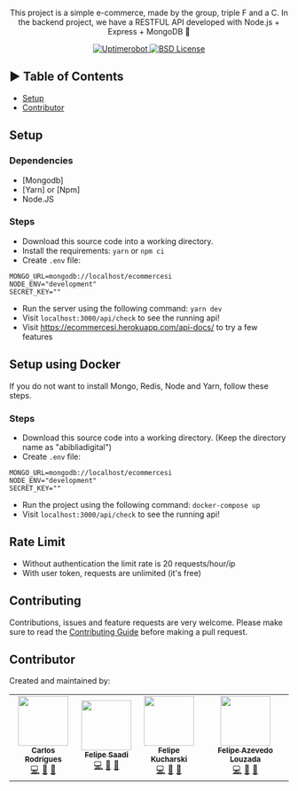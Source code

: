 </br>
</br>
</br>
</p>
<p align="center">This project is a simple e-commerce, made by the group, triple F and a C.
  In the backend project, we have a RESTFUL API developed with Node.js + Express + MongoDB 🚀
</p>

<p align="center">
  <a href="#" title="Uptimerobot">
    <img src="https://img.shields.io/uptimerobot/ratio/m778918918-3e92c097147760ee39d02d36.svg" alt="Uptimerobot">
  </a>
  <a href="https://github.com/almakad/ecommerce-si/blob/main/LICENSE" title="license">
    <img src="https://badgen.net/badge/license/BSD/blue" alt="BSD License">
  </a>
  
</p>

## ► Table of Contents

- [Setup](#setup)
- [Contributor](#contributor)

## Setup

### Dependencies

- [Mongodb]
- [Yarn] or [Npm]
- Node.JS

### Steps

- Download this source code into a working directory.
- Install the requirements: `yarn` or `npm ci`
- Create `.env` file:

```
MONGO_URL=mongodb://localhost/ecommercesi
NODE_ENV="development"
SECRET_KEY=""
```

- Run the server using the following command: `yarn dev`
- Visit `localhost:3000/api/check` to see the running api!
- Visit https://ecommercesi.herokuapp.com/api-docs/ to try a few features


## Setup using Docker

If you do not want to install Mongo, Redis, Node and Yarn, follow these steps.

### Steps

- Download this source code into a working directory. (Keep the directory name as "abibliadigital")
- Create `.env` file:

```
MONGO_URL=mongodb://localhost/ecommercesi
NODE_ENV="development"
SECRET_KEY=""
```

- Run the project using the following command: `docker-compose up`
- Visit `localhost:3000/api/check` to see the running api!

## Rate Limit

- Without authentication the limit rate is 20 requests/hour/ip
- With user token, requests are unlimited (it's free)

## Contributing

Contributions, issues and feature requests are very welcome.
Please make sure to read the [Contributing Guide](/CONTRIBUTING.md) before making a pull request.

## Contributor

Created and maintained by:

<table>
  <tr>
    <td align="center"><a href="https://github.com/almakad"><img
          src="https://avatars.githubusercontent.com/u/35458167?v=4" width="90px;" alt="" /><br /><sub><b>Carlos Rodrigues</b></sub></a><br /><a href="https://github.com/almakad/ecommerce-si/commits?author=almakad" title="Code">💻</a> <a
        href="https://github.com/almakad/ecommerce-si/commits?author=almakad"
        title="Code">📖</a> <a
        href="https://github.com/almakad/ecommerce-si/pulls?q=is%3Apr+reviewed-by%3almakad"
        title="Reviewed Pull Requests">👀</a> 
    </td>
    <td align="center"><a href="https://github.com/FelipeSaadi"><img
          src="https://avatars.githubusercontent.com/u/54749257?v=4" width="90px;" alt="" /><br /><sub><b>Felipe Saadi</b></sub></a><br /><a href="https://github.com/almakad/ecommerce-si/commits?author=FelipeSaadi" title="Code">💻</a> <a
        href="https://github.com/almakad/ecommerce-si/commits?author=FelipeSaadi"
        title="Code">📖</a> <a
        href="https://github.com/almakad/ecommerce-si/pulls?q=is%3Apr+reviewed-by%3FelipeSaadi"
        title="Reviewed Pull Requests">👀</a> 
    </td>
    <td align="center"><a href="https://github.com/FaKeBx"><img
          src="https://avatars.githubusercontent.com/u/62360343?v=4" width="90px;" alt="" /><br /><sub><b>Felipe Kucharski</b></sub></a><br /><a href="https://github.com/almakad/ecommerce-si/commits?author=FaKeBx" title="Code">💻</a> <a
        href="https://github.com/almakad/ecommerce-si/commits?author=FaKeBx"
        title="Code">📖</a> <a
        href="https://github.com/almakad/ecommerce-si/pulls?q=is%3Apr+reviewed-by%3FaKeBx"
        title="Reviewed Pull Requests">👀</a> 
    </td>
    <td align="center"><a href="https://github.com/felipeazl"><img
          src="https://avatars.githubusercontent.com/u/70648194?v=4" width="90px;" alt="" /><br /><sub><b>Felipe Azevedo Louzada</b></sub></a><br /><a href="https://github.com/almakad/ecommerce-si/commits?author=felipeazl" title="Code">💻</a> <a
        href="https://github.com/almakad/ecommerce-si/commits?author=felipeazl"
        title="Code">📖</a> <a
        href="https://github.com/almakad/ecommerce-si/pulls?q=is%3Apr+reviewed-by%3felipeazl"
        title="Reviewed Pull Requests">👀</a> 
    </td>
  </tr>
</table>